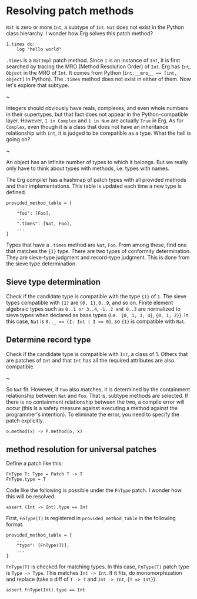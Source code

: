 # Resolving patch methods

`Nat` is zero or more `Int`, a subtype of `Int`.
`Nat` does not exist in the Python class hierarchy. I wonder how Erg solves this patch method?

``` erg
1.times do:
    log "hello world"
```

`.times` is a `NatImpl` patch method.
Since `1` is an instance of `Int`, it is first searched by tracing the MRO (Method Resolution Order) of `Int`.
Erg has `Int`, `Object` in the MRO of `Int`. It comes from Python (`int.__mro__ == [int, object]` in Python).
The `.times` method does not exist in either of them. Now let's explore that subtype.

~

Integers should obviously have reals, complexes, and even whole numbers in their supertypes, but that fact does not appear in the Python-compatible layer.
However, `1 in Complex` and `1 in Num` are actually `True` in Erg.
As for `Complex`, even though it is a class that does not have an inheritance relationship with `Int`, it is judged to be compatible as a type. What the hell is going on?

~

An object has an infinite number of types to which it belongs.
But we really only have to think about types with methods, i.e. types with names.

The Erg compiler has a hashmap of patch types with all provided methods and their implementations.
This table is updated each time a new type is defined.

``` erg
provided_method_table = {
    ...
    "foo": [Foo],
    ...
    ".times": [Nat, Foo],
    ...
}
```

Types that have a `.times` method are `Nat`, `Foo`. From among these, find one that matches the `{1}` type.
There are two types of conformity determination. They are sieve-type judgment and record-type judgment. This is done from the sieve type determination.

## Sieve type determination

Check if the candidate type is compatible with the type `{1}` of `1`. The sieve types compatible with `{1}` are `{0, 1}`, `0..9`, and so on.
Finite element algebraic types such as `0..1 or 3..4`, `-1..2 and 0..3` are normalized to sieve types when declared as base types (i.e. ` {0, 1, 3, 4}`, `{0, 1, 2}`).
In this case, `Nat` is `0.._ == {I: Int | I >= 0}`, so `{1}` is compatible with `Nat`.

## Determine record type

Check if the candidate type is compatible with `Int`, a class of 1.
Others that are patches of `Int` and that `Int` has all the required attributes are also compatible.

~

So `Nat` fit. However, if `Foo` also matches, it is determined by the containment relationship between `Nat` and `Foo`.
That is, subtype methods are selected.
If there is no containment relationship between the two, a compile error will occur (this is a safety measure against executing a method against the programmer's intention).
To eliminate the error, you need to specify the patch explicitly.

``` erg
o.method(x) -> P.method(o, x)
```

## method resolution for universal patches

Define a patch like this:

``` erg
FnType T: Type = Patch T -> T
FnType.type = T
```

Code like the following is possible under the `FnType` patch. I wonder how this will be resolved.

``` erg
assert (Int -> Int).type == Int
```

First, `FnType(T)` is registered in `provided_method_table` in the following format.

``` erg
provided_method_table = {
    ...
    "type": [FnType(T)],
    ...
}
```

`FnType(T)` is checked for matching types. In this case, `FnType(T)` patch type is `Type -> Type`.
This matches `Int -> Int`. If it fits, do monomorphization and replace (take a diff of `T -> T` and `Int -> Int`, `{T => Int}`).

``` erg
assert FnType(Int).type == Int
```